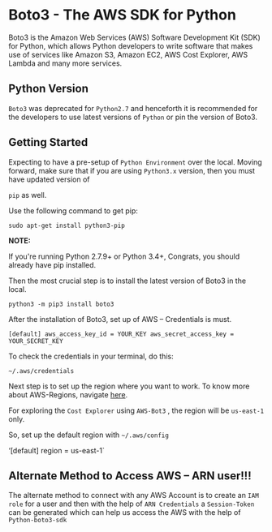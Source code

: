  # Boto3 - The AWS SDK for Python

Boto3 is the Amazon Web Services (AWS) Software Development Kit (SDK) for Python, which allows Python developers to write software that makes use of services like Amazon S3, Amazon EC2, AWS Cost Explorer, AWS Lambda and many more services.

## Python Version

`Boto3` was deprecated for `Python2.7` and henceforth it is recommended for the developers to use latest versions of `Python` or pin the version of Boto3.

## Getting Started

Expecting to have a pre-setup of `Python Environment` over the local. Moving forward, make sure that if you are using `Python3.x` version, then you must have updated version of 

`pip` as well.

Use the following command to get pip:

`sudo apt-get install python3-pip`

**NOTE:** 

If you're running Python 2.7.9+ or Python 3.4+,
Congrats, you should already have pip installed.

Then the most crucial step is to install the latest version of Boto3 in the local. 

`python3 -m pip3 install boto3`

After the installation of Boto3, set up of AWS – Credentials is must.

`[default]
aws_access_key_id = YOUR_KEY
aws_secret_access_key = YOUR_SECRET_KEY`


To check the credentials in your terminal, do this:

`~/.aws/credentials`

Next step is to set up the region where you want to work. To know more about AWS-Regions, navigate [here](https://aws.amazon.com/about-aws/global-infrastructure/regions_az/). 

For exploring the `Cost Explorer` using `AWS-Bot3` , the region will be `us-east-1` only.

So, set up the default region with `~/.aws/config`

‘[default]
region = us-east-1`

## Alternate Method to Access AWS – ARN user!!!

The alternate method to connect with any AWS Account is to create an `IAM role` for a user and then with the help of  `ARN Credentials` a `Session-Token` can be generated which can help us access the AWS with the help of `Python-boto3-sdk`

